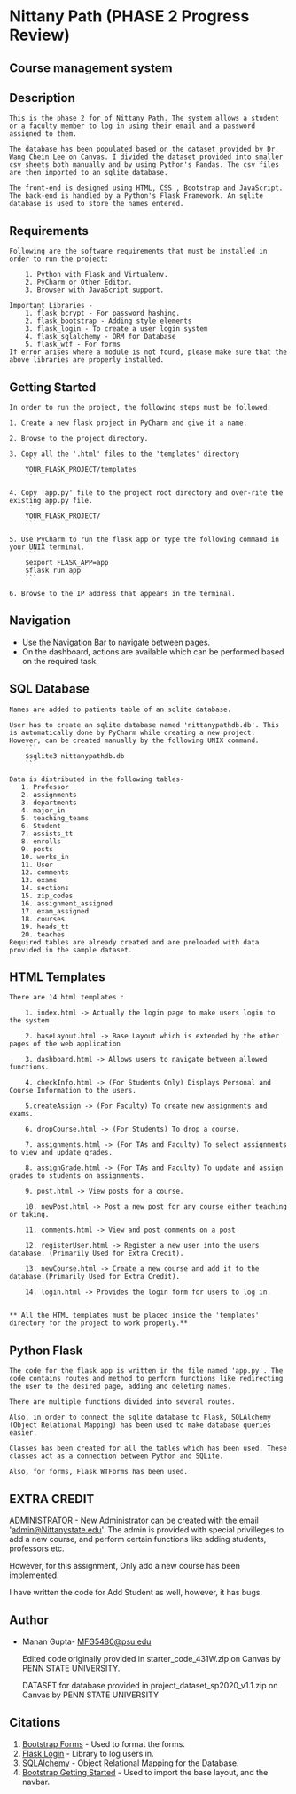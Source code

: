 Nittany Path (PHASE 2 Progress Review)
===
Course management system
---

Description
---
    This is the phase 2 for of Nittany Path. The system allows a student or a faculty member to log in using their email and a password assigned to them.
    
    The database has been populated based on the dataset provided by Dr. Wang Chein Lee on Canvas. I divided the dataset provided into smaller csv sheets both manually and by using Python's Pandas. The csv files are then imported to an sqlite database. 
 
    The front-end is designed using HTML, CSS , Bootstrap and JavaScript. The back-end is handled by a Python's Flask Framework. An sqlite database is used to store the names entered.

Requirements
---
    Following are the software requirements that must be installed in order to run the project:
        
        1. Python with Flask and Virtualenv.
        2. PyCharm or Other Editor.
        3. Browser with JavaScript support.

    Important Libraries -
        1. flask_bcrypt - For password hashing.
        2. flask_bootstrap - Adding style elements
        3. flask_login - To create a user login system
        4. flask_sqlalchemy - ORM for Database
        5. flask_wtf - For forms
    If error arises where a module is not found, please make sure that the above libraries are properly installed.

Getting Started
---

    In order to run the project, the following steps must be followed:
    
    1. Create a new flask project in PyCharm and give it a name.
   
    2. Browse to the project directory.
   
    3. Copy all the '.html' files to the 'templates' directory
        ```
        YOUR_FLASK_PROJECT/templates
        ```
   
    4. Copy 'app.py' file to the project root directory and over-rite the existing app.py file.
        ```
        YOUR_FLASK_PROJECT/
        ```
   
    5. Use PyCharm to run the flask app or type the following command in your UNIX terminal.
        ```
        $export FLASK_APP=app
        $flask run app
        ```
   
    6. Browse to the IP address that appears in the terminal.

Navigation
---
* Use the Navigation Bar to navigate between pages.
* On the dashboard, actions are available which can be performed based on the required task.

SQL Database
---
    Names are added to patients table of an sqlite database.

    User has to create an sqlite database named 'nittanypathdb.db'. This is automatically done by PyCharm while creating a new project. However, can be created manually by the following UNIX command.
        ```
        $sqlite3 nittanypathdb.db
        ```  
    
    Data is distributed in the following tables-
       1. Professor
       2. assignments
       3. departments
       4. major_in
       5. teaching_teams
       6. Student
       7. assists_tt
       8. enrolls
       9. posts
       10. works_in      
       11. User
       12. comments
       13. exams
       14. sections
       15. zip_codes     
       16. assignment_assigned
       17. exam_assigned
       18. courses
       19. heads_tt
       20. teaches   
    Required tables are already created and are preloaded with data provided in the sample dataset.

HTML Templates
---

    There are 14 html templates : 

        1. index.html -> Actually the login page to make users login to the system.
        
        2. baseLayout.html -> Base Layout which is extended by the other pages of the web application
        
        3. dashboard.html -> Allows users to navigate between allowed functions.
        
        4. checkInfo.html -> (For Students Only) Displays Personal and Course Information to the users.
        
        5.createAssign -> (For Faculty) To create new assignments and exams.

        6. dropCourse.html -> (For Students) To drop a course.
        
        7. assignments.html -> (For TAs and Faculty) To select assignments to view and update grades.
        
        8. assignGrade.html -> (For TAs and Faculty) To update and assign grades to students on assignments.
        
        9. post.html -> View posts for a course.
        
        10. newPost.html -> Post a new post for any course either teaching or taking.
        
        11. comments.html -> View and post comments on a post
        
        12. registerUser.html -> Register a new user into the users database. (Primarily Used for Extra Credit).
        
        13. newCourse.html -> Create a new course and add it to the database.(Primarily Used for Extra Credit).
        
        14. login.html -> Provides the login form for users to log in.
        

    ** All the HTML templates must be placed inside the 'templates' directory for the project to work properly.**

Python Flask
---

    The code for the flask app is written in the file named 'app.py'. The code contains routes and method to perform functions like redirecting the user to the desired page, adding and deleting names. 

    There are multiple functions divided into several routes. 

    Also, in order to connect the sqlite database to Flask, SQLAlchemy (Object Relational Mapping) has been used to make database queries easier.

    Classes has been created for all the tables which has been used. These classes act as a connection between Python and SQLite.

    Also, for forms, Flask WTForms has been used.

EXTRA CREDIT
---
ADMINISTRATOR - New Administrator can be created with the email 'admin@Nittanystate.edu'. The admin is provided with special privilleges to add a new course, and perform certain functions like adding students, professors etc.

However, for this assignment, Only add a new course has been implemented. 

I have written the code for Add Student as well, however, it has bugs.

Author
---
  * Manan Gupta- MFG5480@psu.edu
  
    Edited code originally provided in starter_code_431W.zip on Canvas by PENN STATE UNIVERSITY.
    
    DATASET for database provided in project_dataset_sp2020_v1.1.zip on Canvas by PENN STATE UNIVERSITY

Citations
---
1.  [Bootstrap Forms](https://getbootstrap.com/docs/4.0/components/forms/) - Used to format the forms.
2. [Flask Login](https://flask-login.readthedocs.io/en/latest/) - Library to log users in.
3. [SQLAlchemy](https://flask-sqlalchemy.palletsprojects.com/en/2.x/quickstart/) - Object Relational Mapping for the Database.
4. [Bootstrap Getting Started](https://getbootstrap.com/docs/3.3/getting-started/) - Used to import the base layout, and the navbar.
